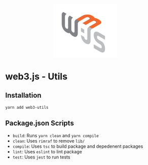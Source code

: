 <p align="center">
  <img src="../../assets/logo/web3js.jpg" width="200" alt="web3.js" />
</p>

# web3.js - Utils

## Installation

```bash
yarn add web3-utils
```

## Package.json Scripts

- `build`: Runs `yarn clean` and `yarn compile`
- `clean`: Uses `rimraf` to remove `lib/`
- `compile`: Uses `tsc` to build package and depedenent packages
- `lint`: Uses `eslint` to lint package
- `test`: Uses `jest` to run tests
